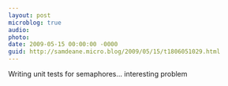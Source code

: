 ```yaml
---
layout: post
microblog: true
audio: 
photo: 
date: 2009-05-15 00:00:00 -0000
guid: http://samdeane.micro.blog/2009/05/15/t1806051029.html
---
```

Writing unit tests for semaphores... interesting problem
